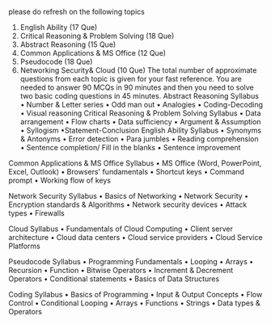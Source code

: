 
please do refresh on the following topics 
1.	English Ability (17 Que)
2.	Critical Reasoning & Problem Solving (18 Que)
3.	Abstract Reasoning (15 Que)
4.	Common Applications & MS Office (12 Que)
5.	Pseudocode (18 Que)
6.	Networking Security& Cloud (10 Que)
The total number of approximate questions from each topic is given for your fast reference.
You are needed to answer 90 MCQs in 90 minutes and then you need to solve two basic coding questions in 45 minutes.
Abstract Reasoning Syllabus
•	Number & Letter series
•	Odd man out
•	Analogies
•	Coding-Decoding
•	Visual reasoning
Critical Reasoning & Problem Solving Syllabus
•	Data arrangement
•	Flow charts
•	Data sufficiency
•	Argument & Assumption
•	Syllogism
•Statement-Conclusion
English Ability Syllabus
•	Synonyms & Antonyms
•	Error detection
•	Para jumbles
•	Reading comprehension
•	Sentence completion/ Fill in the blanks
•	Sentence improvement

Common Applications & MS Office Syllabus
•	MS Office (Word, PowerPoint, Excel, Outlook)
•	Browsers' fundamentals
•	Shortcut keys
•	Command prompt
•	Working flow of keys

Network Security Syllabus
•	Basics of Networking
•	Network Security
•	Encryption standards & Algorithms
•	Network security devices
•	Attack types
•	Firewalls

Cloud Syllabus
•	Fundamentals of Cloud Computing
•	Client server architecture
•	Cloud data centers
•	Cloud service providers
•	Cloud Service Platforms

Pseudocode Syllabus
•	Programming Fundamentals
•	Looping
•	Arrays
•	Recursion
•	Function
•	Bitwise Operators
•	Increment & Decrement Operators
•	Conditional statements
•	Basics of Data Structures

Coding Syllabus
•	Basics of Programming
•	Input & Output Concepts
•	Flow Control
•	Conditional Looping
•	Arrays
•	Functions
•	Strings
•	Data types & Operators
